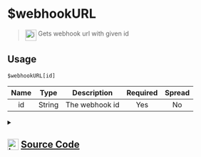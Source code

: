 # $webhookURL
> <img align="top" src="https://upload.wikimedia.org/wikipedia/commons/thumb/e/e4/Infobox_info_icon.svg/160px-Infobox_info_icon.svg.png?20150409153300" alt="image" width="25" height="auto"> Gets webhook url with given id
## Usage
```
$webhookURL[id]
```
| Name | Type | Description | Required | Spread
| :---: | :---: | :---: | :---: | :---: |
id | String | The webhook id | Yes | No
<details>
<summary>
    
## <img align="top" src="https://cdn4.iconfinder.com/data/icons/iconsimple-logotypes/512/github-512.png" alt="image" width="25" height="auto">  [Source Code](https://github.com/tryforge/ForgeScript-V2/blob/main/src/native/webhookURL.ts)
    
</summary>
    
```ts
import { BaseChannel, TextChannel, WebhookClient } from "discord.js"
import { ArgType, NativeFunction, Return } from "../structures"
import noop from "../functions/noop"

export default new NativeFunction({
    name: "$webhookURL",
    version: "1.0.0",
    description: "Gets webhook url with given id",
    brackets: true,
    unwrap: true,
    args: [
        {
            name: "id",
            description: "The webhook id",
            rest: false,
            type: ArgType.String,
            required: true
        }
    ],
    async execute(ctx, [ id ]) {
        const web = await ctx.client.fetchWebhook(id).catch(noop)
        return Return.success(
            web ? web.url : web
        )
    },
})
```
    
</details>